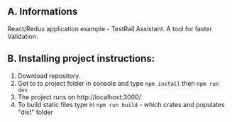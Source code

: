 ## A. Informations

React/Redux application example - TestRail Assistant. A tool for faster Validation.

## B. Installing project instructions:

   1. Download repository.
   2. Get to to project folder in console and type `npm install` then `npm run dev`
   3. The project runs on http://localhost:3000/
   4. To build static files type in `npm run build` - which crates and populates "dist" folder
